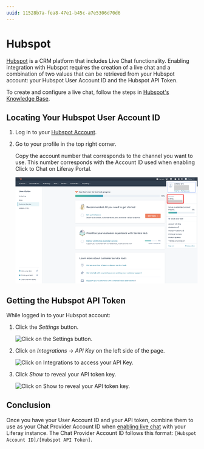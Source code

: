 ```yaml
---
uuid: 11528b7a-fea8-47e1-b45c-a7e5306d70d6
---
```

# Hubspot 

[Hubspot](https://www.hubspot.com/) is a CRM platform that includes Live Chat functionality. Enabling integration with Hubspot requires the creation of a live chat and a combination of two values that can be retrieved from your Hubspot account: your Hubspot User Account ID and the Hubspot API Token.

To create and configure a live chat, follow the steps in [Hubspot's Knowledge Base](https://knowledge.hubspot.com/chatflows/create-a-live-chat). 

## Locating Your Hubspot User Account ID

1. Log in to your [Hubspot Account](https://app.hubspot.com/login).

1. Go to your profile in the top right corner.

    Copy the account number that corresponds to the channel you want to use. This number corresponds with the Account ID used when enabling Click to Chat on Liferay Portal.

    ![Go to your profile in the top right corner and copy the account number to the channel you want to use.](./hubspot/images/01.png)

## Getting the Hubspot API Token

While logged in to your Hubspot account:

1. Click the *Settings* button.

    ![Click on the Settings button.](./hubspot/images/02.png)

1. Click on *Integrations* &rarr; *API Key* on the left side of the page.

    ![Click on Integrations to access your API Key.](./hubspot/images/03.png)

1. Click *Show* to reveal your API token key.

    ![Click on Show to reveal your API token key.](./hubspot/images/04.png)

## Conclusion

Once you have your User Account ID and your API token, combine them to use as your Chat Provider Account ID when [enabling live chat](../../enabling-automated-live-chat-systems.md) with your Liferay instance. The Chat Provider Account ID follows this format: `[Hubspot Account ID]/[Hubspot API Token]`.
